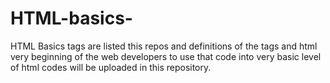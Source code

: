 # HTML-basics-
HTML Basics tags are listed this repos and definitions of the tags and html very beginning of the web developers 
to use that code into very basic level of html codes will be uploaded in this repository.



